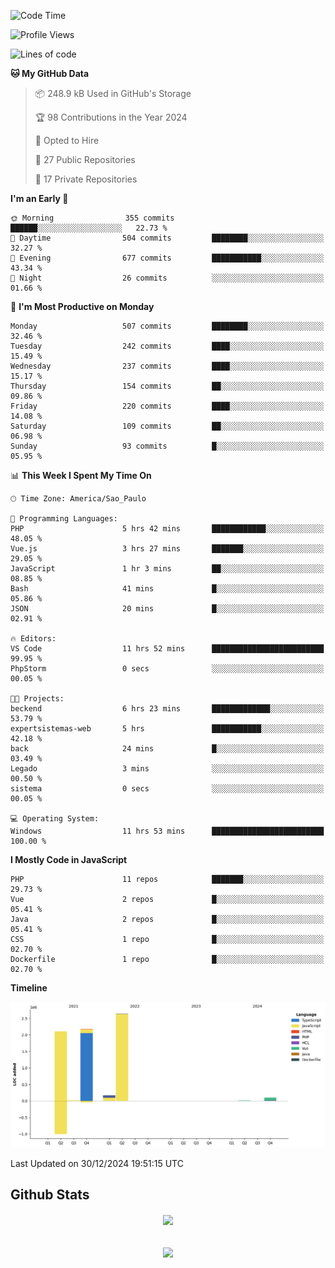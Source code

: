  
<!--START_SECTION:waka-->
![Code Time](http://img.shields.io/badge/Code%20Time-1%2C733%20hrs%202%20mins-blue)

![Profile Views](http://img.shields.io/badge/Profile%20Views-10-blue)

![Lines of code](https://img.shields.io/badge/From%20Hello%20World%20I%27ve%20Written-7.2%20million%20lines%20of%20code-blue)

**🐱 My GitHub Data** 

> 📦 248.9 kB Used in GitHub's Storage 
 > 
> 🏆 98 Contributions in the Year 2024
 > 
> 💼 Opted to Hire
 > 
> 📜 27 Public Repositories 
 > 
> 🔑 17 Private Repositories 
 > 
**I'm an Early 🐤** 

```text
🌞 Morning                355 commits         ██████░░░░░░░░░░░░░░░░░░░   22.73 % 
🌆 Daytime                504 commits         ████████░░░░░░░░░░░░░░░░░   32.27 % 
🌃 Evening                677 commits         ███████████░░░░░░░░░░░░░░   43.34 % 
🌙 Night                  26 commits          ░░░░░░░░░░░░░░░░░░░░░░░░░   01.66 % 
```
📅 **I'm Most Productive on Monday** 

```text
Monday                   507 commits         ████████░░░░░░░░░░░░░░░░░   32.46 % 
Tuesday                  242 commits         ████░░░░░░░░░░░░░░░░░░░░░   15.49 % 
Wednesday                237 commits         ████░░░░░░░░░░░░░░░░░░░░░   15.17 % 
Thursday                 154 commits         ██░░░░░░░░░░░░░░░░░░░░░░░   09.86 % 
Friday                   220 commits         ████░░░░░░░░░░░░░░░░░░░░░   14.08 % 
Saturday                 109 commits         ██░░░░░░░░░░░░░░░░░░░░░░░   06.98 % 
Sunday                   93 commits          █░░░░░░░░░░░░░░░░░░░░░░░░   05.95 % 
```


📊 **This Week I Spent My Time On** 

```text
🕑︎ Time Zone: America/Sao_Paulo

💬 Programming Languages: 
PHP                      5 hrs 42 mins       ████████████░░░░░░░░░░░░░   48.05 % 
Vue.js                   3 hrs 27 mins       ███████░░░░░░░░░░░░░░░░░░   29.05 % 
JavaScript               1 hr 3 mins         ██░░░░░░░░░░░░░░░░░░░░░░░   08.85 % 
Bash                     41 mins             █░░░░░░░░░░░░░░░░░░░░░░░░   05.86 % 
JSON                     20 mins             █░░░░░░░░░░░░░░░░░░░░░░░░   02.91 % 

🔥 Editors: 
VS Code                  11 hrs 52 mins      █████████████████████████   99.95 % 
PhpStorm                 0 secs              ░░░░░░░░░░░░░░░░░░░░░░░░░   00.05 % 

🐱‍💻 Projects: 
beckend                  6 hrs 23 mins       █████████████░░░░░░░░░░░░   53.79 % 
expertsistemas-web       5 hrs               ███████████░░░░░░░░░░░░░░   42.18 % 
back                     24 mins             █░░░░░░░░░░░░░░░░░░░░░░░░   03.49 % 
Legado                   3 mins              ░░░░░░░░░░░░░░░░░░░░░░░░░   00.50 % 
sistema                  0 secs              ░░░░░░░░░░░░░░░░░░░░░░░░░   00.05 % 

💻 Operating System: 
Windows                  11 hrs 53 mins      █████████████████████████   100.00 % 
```

**I Mostly Code in JavaScript** 

```text
PHP                      11 repos            ███████░░░░░░░░░░░░░░░░░░   29.73 % 
Vue                      2 repos             █░░░░░░░░░░░░░░░░░░░░░░░░   05.41 % 
Java                     2 repos             █░░░░░░░░░░░░░░░░░░░░░░░░   05.41 % 
CSS                      1 repo              █░░░░░░░░░░░░░░░░░░░░░░░░   02.70 % 
Dockerfile               1 repo              █░░░░░░░░░░░░░░░░░░░░░░░░   02.70 % 
```



**Timeline**

![Lines of Code chart](https://raw.githubusercontent.com/MaueDev/MaueDev/main/assets/bar_graph.png)


 Last Updated on 30/12/2024 19:51:15 UTC
<!--END_SECTION:waka-->

## Github Stats  
<div align="center"><img src="https://github-readme-stats.vercel.app/api/top-langs/?username=MaueDev&hide_border=true&layout=compact" align="center" /></div>  

<br/>  

<br/>  

<div align="center">
<img src="https://komarev.com/ghpvc/?username=MaueDev&&style=flat-square" align="center" />
</div>  
  
